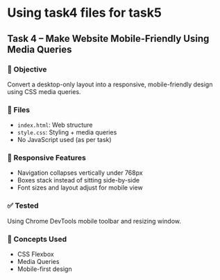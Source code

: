 # Using task4 files for task5
## Task 4 – Make Website Mobile-Friendly Using Media Queries

### 📱 Objective
Convert a desktop-only layout into a responsive, mobile-friendly design using CSS media queries.

### 📁 Files
- `index.html`: Web structure
- `style.css`: Styling + media queries
- No JavaScript used (as per task)

### 🔧 Responsive Features
- Navigation collapses vertically under 768px
- Boxes stack instead of sitting side-by-side
- Font sizes and layout adjust for mobile view

### ✅ Tested
Using Chrome DevTools mobile toolbar and resizing window.

### 📌 Concepts Used
- CSS Flexbox
- Media Queries
- Mobile-first design
